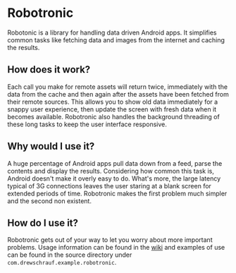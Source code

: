 # Robotronic #

Robotonic is a library for handling data driven Android apps. It simplifies common tasks like fetching data and images from the internet and caching the results.

## How does it work? ##

Each call you make for remote assets will return twice, immediately with the data from the cache and then again after the assets have been fetched from their remote sources. This allows you to show old data immediately for a snappy user experience, then update the screen with fresh data when it becomes available. Robotronic also handles the background threading of these long tasks to keep the user interface responsive.

## Why would I use it? ##

A huge percentage of Android apps pull data down from a feed, parse the contents and display the results. Considering how common this task is, Android doesn't make it overly easy to do. What's more, the large latency typical of 3G connections leaves the user staring at a blank screen for extended periods of time. Robotronic makes the first problem much simpler and the second non existent.

## How do I use it? ##

Robotronic gets out of your way to let you worry about more important problems. Usage information can be found in the [wiki](https://github.com/drewschrauf/robotronic/wiki) and examples of use can be found in the source directory under `com.drewschrauf.example.robotronic`.